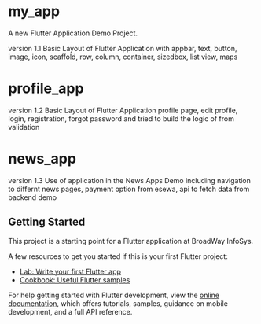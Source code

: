 # my_app

A new Flutter Application Demo Project.

version 1.1 Basic Layout of Flutter Application with appbar, text, button, image, icon, scaffold, row, column, container, sizedbox, list view, maps 

# profile_app

version 1.2 Basic Layout of Flutter Application profile page, edit profile, login, registration, forgot password and tried to build the logic of from validation

# news_app

version 1.3 Use of application in the News Apps Demo including navigation to differnt news pages, payment option from esewa, api to fetch data from backend demo

## Getting Started

This project is a starting point for a Flutter application at BroadWay InfoSys.

A few resources to get you started if this is your first Flutter project:

- [Lab: Write your first Flutter app](https://docs.flutter.dev/get-started/codelab)
- [Cookbook: Useful Flutter samples](https://docs.flutter.dev/cookbook)

For help getting started with Flutter development, view the
[online documentation](https://docs.flutter.dev/), which offers tutorials,
samples, guidance on mobile development, and a full API reference.
